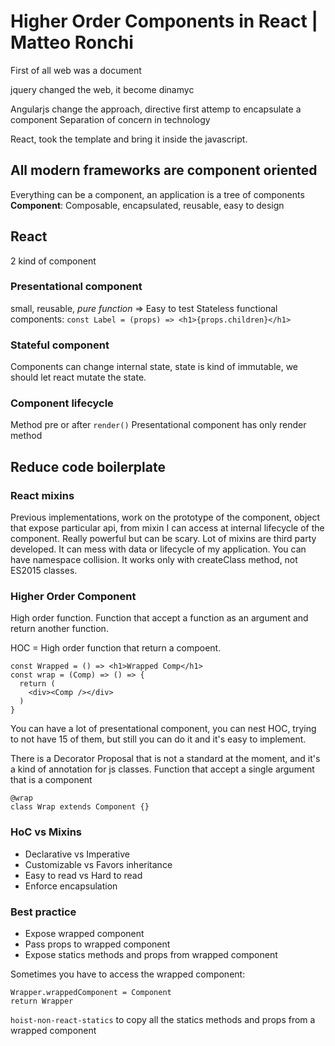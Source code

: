 # Higher Order Components in React | Matteo Ronchi

First of all web was a document

jquery changed the web, it become dinamyc

Angularjs change the approach, directive first attemp to encapsulate a component
Separation of concern in technology

React, took the template and bring it inside the javascript.

## All modern frameworks are component oriented

Everything can be a component, an application is a tree of components
**Component**: Composable, encapsulated, reusable, easy to design

## React
2 kind of component

### Presentational component
small, reusable, *pure function* => Easy to test
Stateless functional components:
`const Label = (props) => <h1>{props.children}</h1>`

### Stateful component
Components can change internal state, state is kind of immutable, we should let react mutate the state.

### Component lifecycle
Method pre or after `render()`
Presentational component has only render method

## Reduce code boilerplate

### React mixins
Previous implementations, work on the prototype of the component, object that expose particular api, from mixin I can access at internal lifecycle of the component. Really powerful but can be scary. Lot of mixins are third party developed. It can mess with data or lifecycle of my application. You can have namespace collision.
It works only with createClass method, not ES2015 classes.

### Higher Order Component
High order function. Function that accept a function as an argument and return another function.

HOC = High order function that return a compoent.

```
const Wrapped = () => <h1>Wrapped Comp</h1>
const wrap = (Comp) => () => {
  return (
    <div><Comp /></div>
  )
}
```

You can have a lot of presentational component, you can nest HOC, trying to not have 15 of them, but still you can do it and it's easy to implement.

There is a Decorator Proposal that is not a standard at the moment, and it's a kind of annotation for js classes.
Function that accept a single argument that is a component

```
@wrap
class Wrap extends Component {}
```

### HoC vs Mixins
- Declarative vs Imperative
- Customizable vs Favors inheritance
- Easy to read vs Hard to read
- Enforce encapsulation

### Best practice
- Expose wrapped component
- Pass props to wrapped component
- Expose statics methods and props from wrapped component

Sometimes you have to access the wrapped component:
```
Wrapper.wrappedComponent = Component
return Wrapper
```

`hoist-non-react-statics` to copy all the statics methods and props from a wrapped component
